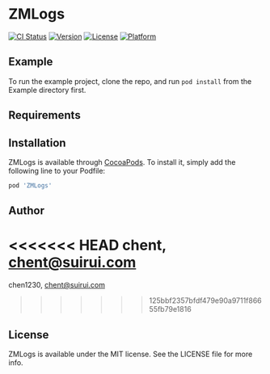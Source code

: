 # ZMLogs

[![CI Status](https://img.shields.io/travis/uxmaicai/ZMLogs.svg?style=flat)](https://travis-ci.org/uxmaicai/ZMLogs)
[![Version](https://img.shields.io/cocoapods/v/ZMLogs.svg?style=flat)](https://cocoapods.org/pods/ZMLogs)
[![License](https://img.shields.io/cocoapods/l/ZMLogs.svg?style=flat)](https://cocoapods.org/pods/ZMLogs)
[![Platform](https://img.shields.io/cocoapods/p/ZMLogs.svg?style=flat)](https://cocoapods.org/pods/ZMLogs)

## Example

To run the example project, clone the repo, and run `pod install` from the Example directory first.

## Requirements

## Installation

ZMLogs is available through [CocoaPods](https://cocoapods.org). To install
it, simply add the following line to your Podfile:

```ruby
pod 'ZMLogs'
```

## Author

<<<<<<< HEAD
chent, chent@suirui.com
=======
chen1230, chent@suirui.com
>>>>>>> 125bbf2357bfdf479e90a9711f86655fb79e1816

## License

ZMLogs is available under the MIT license. See the LICENSE file for more info.
